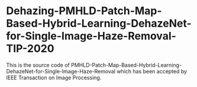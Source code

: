 # Dehazing-PMHLD-Patch-Map-Based-Hybrid-Learning-DehazeNet-for-Single-Image-Haze-Removal-TIP-2020
This is the source code of PMHLD-Patch-Map-Based-Hybrid-Learning-DehazeNet-for-Single-Image-Haze-Removal which has been accepted by IEEE Transaction on Image Processing.

